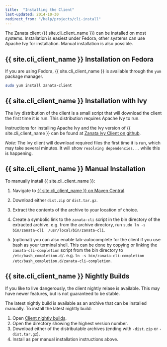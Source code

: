 ```yaml
---
title:  "Installing the Client"
last-updated: 2014-10-30
redirect_from: "/help/projects/cli-install"
---
```


The Zanata client ({{ site.cli_client_name }}) can be installed on most systems. Installation is easiest under Fedora, other systems can use Apache Ivy for installation. Manual installation is also possible.

## {{ site.cli_client_name }} Installation on Fedora

If you are using Fedora, {{ site.cli_client_name }} is available through the `yum` package manager.

```bash
sudo yum install zanata-client
```

## {{ site.cli_client_name }} Installation with Ivy

The Ivy distribution of the client is a small script that will download the client the first time it is run. This distribution requires Apache Ivy to run.

Instructions for installing Apache Ivy and the Ivy version of {{ site.cli_client_name }} can be found at [Zanata Ivy Client on github](https://github.com/zanata/zanata-client-ivy).

*Note:* The Ivy client will download required files the first time it is run, which may take several minutes. It will show `resolving dependencies...` while this is happening.

## {{ site.cli_client_name }} Manual Installation

To manually install {{ site.cli_client_name }}:

 1. Navigate to [{{ site.cli_client_name }} on Maven Central](http://search.maven.org/#search%7Cga%7C1%7Cg%3A%22org.zanata%22%20AND%20a%3A%22zanata-cli%22).
 1. Download either `dist.zip` or `dist.tar.gz`.

 1. Extract the contents of the archive to your location of choice.
 1. Create a symbolic link to the `zanata-cli` script in the bin directory of the extracted archive. e.g. from the archive directory, run `sudo ln -s bin/zanata-cli  /usr/local/bin/zanata-cli`.

 1. (optional) you can also enable tab-autocomplete for the client if you use bash as your terminal shell. This can be done by copying or linking the `zanata-cli-completion` script from the bin directory to `/etc/bash_completion.d/`. e.g. `ln -s bin/zanata-cli-completion /etc/bash_completion.d/zanata-cli-completion`.

## {{ site.cli_client_name }} Nightly Builds

If you like to live dangerously, the client nightly relase is available. This may have newer features, but is not guaranteed to be stable.

The latest nightly build is available as an archive that can be installed manually. To install the latest nightly build:

 1. Open [Client nightly builds](http://repository-zanata.forge.cloudbees.com/snapshot/org/zanata/zanata-cli/).
 1. Open the directory showing the highest version number.
 1. Download either of the distributable archives (ending with `-dist.zip` or `-dist.tar.gz`).
 1. Install as per manual installation instructions above.
